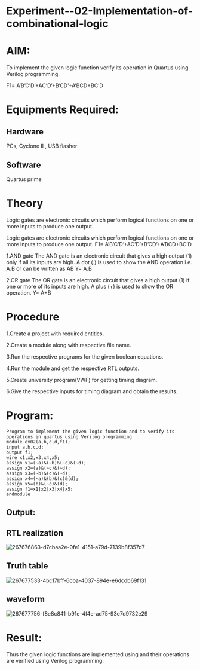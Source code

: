 

# Experiment--02-Implementation-of-combinational-logic

 
# AIM:
To implement the given logic function verify its operation in Quartus using Verilog programming.

F1= A’B’C’D’+AC’D’+B’CD’+A’BCD+BC’D
 
# Equipments Required:
## Hardware 
PCs, Cyclone II , USB flasher
## Software 
Quartus prime

# Theory
Logic gates are electronic circuits which perform logical functions on one or more inputs to produce one output.

Logic gates are electronic circuits which perform logical functions on one or more inputs to produce one output. F1= A’B’C’D’+AC’D’+B’CD’+A’BCD+BC’D

1.AND gate The AND gate is an electronic circuit that gives a high output (1) only if all its inputs are high. A dot (.) is used to show the AND operation i.e. A.B or can be written as AB Y= A.B

2.OR gate The OR gate is an electronic circuit that gives a high output (1) if one or more of its inputs are high. A plus (+) is used to show the OR operation. Y= A+B

 # Procedure

1.Create a project with required entities.

2.Create a module along with respective file name.

3.Run the respective programs for the given boolean equations.

4.Run the module and get the respective RTL outputs.

5.Create university program(VWF) for getting timing diagram.

6.Give the respective inputs for timing diagram and obtain the results.

# Program:
```
Program to implement the given logic function and to verify its operations in quartus using Verilog programming
module ex02(a,b,c,d,f1);
input a,b,c,d;
output f1;
wire x1,x2,x3,x4,x5;
assign x1=(~a)&(~b)&(~c)&(~d);
assign x2=(a)&(~c)&(~d);
assign x3=(~b)&(c)&(~d);
assign x4=(~a)&(b)&(c)&(d);
assign x5=(b)&(~c)&(d);
assign f1=x1|x2|x3|x4|x5;
endmodule
```
## Output:
## RTL realization
![267676863-d7cbaa2e-0fe1-4151-a79d-7139b8f357d7](https://github.com/nivetharajaa/Experiment--02-Implementation-of-combinational-logic-/assets/120543388/c2347d8d-3e6e-4295-a171-7dcca5d11454)

## Truth table
![267677533-4bc17bff-6cba-4037-894e-e6dcdb69f131](https://github.com/nivetharajaa/Experiment--02-Implementation-of-combinational-logic-/assets/120543388/f1028978-b33f-4317-959c-7b73d7d47488)

## waveform
![267677756-f8e8c841-b91e-4f4e-ad75-93e7d9732e29](https://github.com/nivetharajaa/Experiment--02-Implementation-of-combinational-logic-/assets/120543388/bbd5476b-f9d4-4b7c-88c8-f0d88a9857cf)


# Result:
Thus the given logic functions are implemented using  and their operations are verified using Verilog programming.
